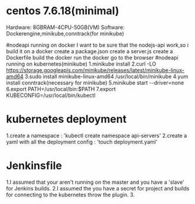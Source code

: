 # centos 7.6.18(minimal)
Hardware: 8GBRAM-4CPU-50GB(VM)
Software: Dockerengine,minikube,conntrack(for minikube)

#nodeapi running on docker
I want to be sure that the nodejs-api work,so i build it on a docker
create a package.json
create a server.js
create a Dockerfile
build the docker
run the docker 
go to the browser
#nodeapi running on kubernetes(minikube)
1.minikube install
2.curl -LO https://storage.googleapis.com/minikube/releases/latest/minikube-linux-amd64
3.sudo install minikube-linux-amd64 /usr/local/bin/minikube
4.yum install conntrack(necessary for minikube)
5.minikube start --driver=none
6.export PATH=/usr/local/bin:$PATH
7.export KUBECONFIG=/usr/local/bin/kubectl

# kubernetes deployment
1.create a namespace : 'kubectl create namespace api-servers'
2.create a yaml with all the deployment config : 'touch deployment.yaml'

# Jenkinsfile
1.I assumed that your aren't running on the master and you have a 'slave' for Jenkins builds.
2.I assumed the you have a secret for project and builds for connecting to the kubernetes throw the plugin.
3.

